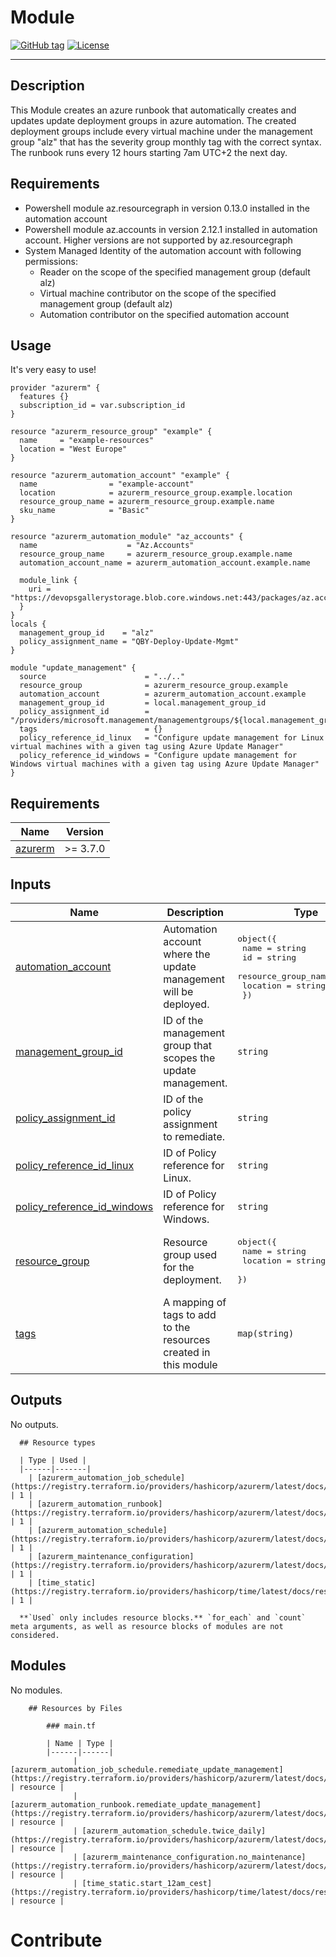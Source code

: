 # Module
[![GitHub tag](https://img.shields.io/github/tag/qbeyond/terraform-module-template.svg)](https://registry.terraform.io/modules/qbeyond/terraform-module-template/provider/latest)
[![License](https://img.shields.io/github/license/qbeyond/terraform-module-template.svg)](https://github.com/qbeyond/terraform-module-template/blob/main/LICENSE)

----
## Description 
This Module creates an azure runbook that automatically creates and updates update deployment groups in azure automation. The created deployment groups include every virtual machine under the management group "alz" that has the severity group monthly tag with the correct syntax. The runbook runs every 12 hours starting 7am UTC+2 the next day.

## Requirements
- Powershell module az.resourcegraph in version 0.13.0 installed in the automation account
- Powershell module az.accounts in version 2.12.1 installed in automation account. Higher versions are not supported by az.resourcegraph
- System Managed Identity of the automation account with following permissions:
    - Reader on the scope of the specified management group (default alz)
    - Virtual machine contributor on the scope of the specified management group (default alz)
    - Automation contributor on the specified automation account 

<!-- BEGIN_TF_DOCS -->
## Usage

It's very easy to use!
```hcl
provider "azurerm" {
  features {}
  subscription_id = var.subscription_id
}

resource "azurerm_resource_group" "example" {
  name     = "example-resources"
  location = "West Europe"
}

resource "azurerm_automation_account" "example" {
  name                = "example-account"
  location            = azurerm_resource_group.example.location
  resource_group_name = azurerm_resource_group.example.name
  sku_name            = "Basic"
}

resource "azurerm_automation_module" "az_accounts" {
  name                    = "Az.Accounts"
  resource_group_name     = azurerm_resource_group.example.name
  automation_account_name = azurerm_automation_account.example.name

  module_link {
    uri = "https://devopsgallerystorage.blob.core.windows.net:443/packages/az.accounts.2.12.1.nupkg"
  }
}
locals {
  management_group_id    = "alz"
  policy_assignment_name = "QBY-Deploy-Update-Mgmt"
}

module "update_management" {
  source                      = "../.."
  resource_group              = azurerm_resource_group.example
  automation_account          = azurerm_automation_account.example
  management_group_id         = local.management_group_id
  policy_assignment_id        = "/providers/microsoft.management/managementgroups/${local.management_group_id}/providers/microsoft.authorization/policyassignments/${local.policy_assignment_name}"
  tags                        = {}
  policy_reference_id_linux   = "Configure update management for Linux virtual machines with a given tag using Azure Update Manager"
  policy_reference_id_windows = "Configure update management for Windows virtual machines with a given tag using Azure Update Manager"
}
```

## Requirements

| Name | Version |
|------|---------|
| <a name="requirement_azurerm"></a> [azurerm](#requirement\_azurerm) | >= 3.7.0 |

## Inputs

| Name | Description | Type | Default | Required |
|------|-------------|------|---------|:--------:|
| <a name="input_automation_account"></a> [automation\_account](#input\_automation\_account) | Automation account where the update management will be deployed. | <pre>object({<br/>    name                = string<br/>    id                  = string<br/>    resource_group_name = string<br/>    location            = string<br/>  })</pre> | n/a | yes |
| <a name="input_management_group_id"></a> [management\_group\_id](#input\_management\_group\_id) | ID of the management group that scopes the update management. | `string` | n/a | yes |
| <a name="input_policy_assignment_id"></a> [policy\_assignment\_id](#input\_policy\_assignment\_id) | ID of the policy assignment to remediate. | `string` | n/a | yes |
| <a name="input_policy_reference_id_linux"></a> [policy\_reference\_id\_linux](#input\_policy\_reference\_id\_linux) | ID of Policy reference for Linux. | `string` | n/a | yes |
| <a name="input_policy_reference_id_windows"></a> [policy\_reference\_id\_windows](#input\_policy\_reference\_id\_windows) | ID of Policy reference for Windows. | `string` | n/a | yes |
| <a name="input_resource_group"></a> [resource\_group](#input\_resource\_group) | Resource group used for the deployment. | <pre>object({<br/>    name     = string<br/>    location = string<br/>  })</pre> | n/a | yes |
| <a name="input_tags"></a> [tags](#input\_tags) | A mapping of tags to add to the resources created in this module | `map(string)` | n/a | yes |
## Outputs

No outputs.

      ## Resource types

      | Type | Used |
      |------|-------|
        | [azurerm_automation_job_schedule](https://registry.terraform.io/providers/hashicorp/azurerm/latest/docs/resources/automation_job_schedule) | 1 |
        | [azurerm_automation_runbook](https://registry.terraform.io/providers/hashicorp/azurerm/latest/docs/resources/automation_runbook) | 1 |
        | [azurerm_automation_schedule](https://registry.terraform.io/providers/hashicorp/azurerm/latest/docs/resources/automation_schedule) | 1 |
        | [azurerm_maintenance_configuration](https://registry.terraform.io/providers/hashicorp/azurerm/latest/docs/resources/maintenance_configuration) | 1 |
        | [time_static](https://registry.terraform.io/providers/hashicorp/time/latest/docs/resources/static) | 1 |

      **`Used` only includes resource blocks.** `for_each` and `count` meta arguments, as well as resource blocks of modules are not considered.
    
## Modules

No modules.

        ## Resources by Files

            ### main.tf

            | Name | Type |
            |------|------|
                  | [azurerm_automation_job_schedule.remediate_update_management](https://registry.terraform.io/providers/hashicorp/azurerm/latest/docs/resources/automation_job_schedule) | resource |
                  | [azurerm_automation_runbook.remediate_update_management](https://registry.terraform.io/providers/hashicorp/azurerm/latest/docs/resources/automation_runbook) | resource |
                  | [azurerm_automation_schedule.twice_daily](https://registry.terraform.io/providers/hashicorp/azurerm/latest/docs/resources/automation_schedule) | resource |
                  | [azurerm_maintenance_configuration.no_maintenance](https://registry.terraform.io/providers/hashicorp/azurerm/latest/docs/resources/maintenance_configuration) | resource |
                  | [time_static.start_12am_cest](https://registry.terraform.io/providers/hashicorp/time/latest/docs/resources/static) | resource |
    
<!-- END_TF_DOCS -->

# Contribute

